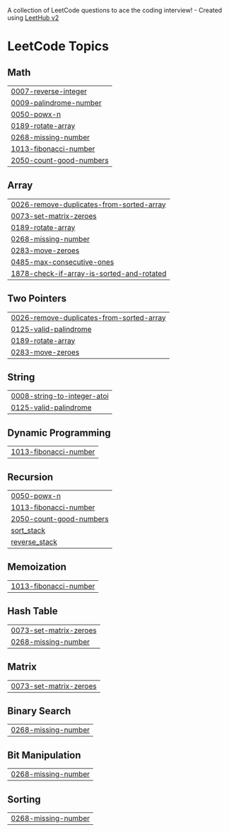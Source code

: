 A collection of LeetCode questions to ace the coding interview! - Created using [LeetHub v2](https://github.com/arunbhardwaj/LeetHub-2.0)
<!---LeetCode Topics Start-->
# LeetCode Topics
## Math
|  |
| ------- |
| [0007-reverse-integer](https://github.com/suhanikundu/DSA-Practice/tree/master/0007-reverse-integer) |
| [0009-palindrome-number](https://github.com/suhanikundu/DSA-Practice/tree/master/0009-palindrome-number) |
| [0050-powx-n](https://github.com/suhanikundu/DSA-Practice/tree/master/0050-powx-n) |
| [0189-rotate-array](https://github.com/suhanikundu/DSA-Practice/tree/master/0189-rotate-array) |
| [0268-missing-number](https://github.com/suhanikundu/DSA-Practice/tree/master/0268-missing-number) |
| [1013-fibonacci-number](https://github.com/suhanikundu/DSA-Practice/tree/master/1013-fibonacci-number) |
| [2050-count-good-numbers](https://github.com/suhanikundu/DSA-Practice/tree/master/2050-count-good-numbers) |
## Array
|  |
| ------- |
| [0026-remove-duplicates-from-sorted-array](https://github.com/suhanikundu/DSA-Practice/tree/master/0026-remove-duplicates-from-sorted-array) |
| [0073-set-matrix-zeroes](https://github.com/suhanikundu/DSA-Practice/tree/master/0073-set-matrix-zeroes) |
| [0189-rotate-array](https://github.com/suhanikundu/DSA-Practice/tree/master/0189-rotate-array) |
| [0268-missing-number](https://github.com/suhanikundu/DSA-Practice/tree/master/0268-missing-number) |
| [0283-move-zeroes](https://github.com/suhanikundu/DSA-Practice/tree/master/0283-move-zeroes) |
| [0485-max-consecutive-ones](https://github.com/suhanikundu/DSA-Practice/tree/master/0485-max-consecutive-ones) |
| [1878-check-if-array-is-sorted-and-rotated](https://github.com/suhanikundu/DSA-Practice/tree/master/1878-check-if-array-is-sorted-and-rotated) |
## Two Pointers
|  |
| ------- |
| [0026-remove-duplicates-from-sorted-array](https://github.com/suhanikundu/DSA-Practice/tree/master/0026-remove-duplicates-from-sorted-array) |
| [0125-valid-palindrome](https://github.com/suhanikundu/DSA-Practice/tree/master/0125-valid-palindrome) |
| [0189-rotate-array](https://github.com/suhanikundu/DSA-Practice/tree/master/0189-rotate-array) |
| [0283-move-zeroes](https://github.com/suhanikundu/DSA-Practice/tree/master/0283-move-zeroes) |
## String
|  |
| ------- |
| [0008-string-to-integer-atoi](https://github.com/suhanikundu/DSA-Practice/tree/master/0008-string-to-integer-atoi) |
| [0125-valid-palindrome](https://github.com/suhanikundu/DSA-Practice/tree/master/0125-valid-palindrome) |
## Dynamic Programming
|  |
| ------- |
| [1013-fibonacci-number](https://github.com/suhanikundu/DSA-Practice/tree/master/1013-fibonacci-number) |
## Recursion
|  |
| ------- |
| [0050-powx-n](https://github.com/suhanikundu/DSA-Practice/tree/master/0050-powx-n) |
| [1013-fibonacci-number](https://github.com/suhanikundu/DSA-Practice/tree/master/1013-fibonacci-number) |
| [2050-count-good-numbers](https://github.com/suhanikundu/DSA-Practice/tree/master/2050-count-good-numbers) |
| [sort_stack](https://github.com/suhanikundu/DSA-Practice/tree/main/sort_stack) |
| [reverse_stack](https://github.com/suhanikundu/DSA-Practice/tree/main/arrays/reverse_stack) |
## Memoization
|  |
| ------- |
| [1013-fibonacci-number](https://github.com/suhanikundu/DSA-Practice/tree/master/1013-fibonacci-number) |
## Hash Table
|  |
| ------- |
| [0073-set-matrix-zeroes](https://github.com/suhanikundu/DSA-Practice/tree/master/0073-set-matrix-zeroes) |
| [0268-missing-number](https://github.com/suhanikundu/DSA-Practice/tree/master/0268-missing-number) |
## Matrix
|  |
| ------- |
| [0073-set-matrix-zeroes](https://github.com/suhanikundu/DSA-Practice/tree/master/0073-set-matrix-zeroes) |
## Binary Search
|  |
| ------- |
| [0268-missing-number](https://github.com/suhanikundu/DSA-Practice/tree/master/0268-missing-number) |
## Bit Manipulation
|  |
| ------- |
| [0268-missing-number](https://github.com/suhanikundu/DSA-Practice/tree/master/0268-missing-number) |
## Sorting
|  |
| ------- |
| [0268-missing-number](https://github.com/suhanikundu/DSA-Practice/tree/master/0268-missing-number) |
<!---LeetCode Topics End-->
